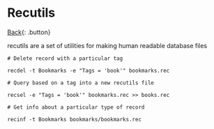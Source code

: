 # Recutils

[Back](../index.md#gnu){: .button}

recutils are a set of utilities for making human readable database files

```
# Delete record with a particular tag

recdel -t Bookmarks -e "Tags = 'book'" bookmarks.rec

# Query based on a tag into a new recutils file

recsel -e "Tags = 'book'" bookmarks.rec >> books.rec

# Get info about a particular type of record

recinf -t Bookmarks bookmarks/bookmarks.rec

```


